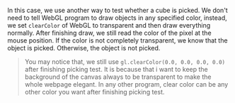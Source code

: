 In this case, we use another way to test whether a cube is picked. We don't need to tell WebGL program to draw objects in any specified color, instead, we set `clearColor` of WebGL to transparent and then draw everything normally. After finishing draw, we still read the color of the pixel at the mouse position. If the color is not completely transparent, we know that the object is picked. Otherwise, the object is not picked.

> You may notice that, we still use `gl.clearColor(0.0, 0.0, 0.0, 0.0)` after finishing picking test. It is because that i want to keep the background of the canvas always to be transparent to make the whole webpage elegant. In any other program, clear color can be any other color you want after finishing picking test.